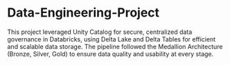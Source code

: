 # Data-Engineering-Project
This project leveraged Unity Catalog for secure, centralized data governance in Databricks, using Delta Lake and Delta Tables for efficient and scalable data storage. The pipeline followed the Medallion Architecture (Bronze, Silver, Gold) to ensure data quality and usability at every stage.
